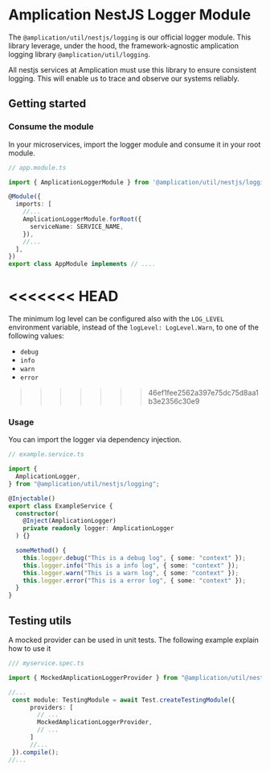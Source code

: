 # Amplication NestJS Logger Module

The `@amplication/util/nestjs/logging` is our official logger module. This library leverage, under the hood, the framework-agnostic amplication logging library `@amplication/util/logging`.

All nestjs services at Amplication must use this library to ensure consistent logging. This will enable us to trace and observe our systems reliably.

## Getting started

### Consume the module

In your microservices, import the logger module and consume it in your root module.

```ts
// app.module.ts

import { AmplicationLoggerModule } from '@amplication/util/nestjs/logging';

@Module({
  imports: [
    //...
    AmplicationLoggerModule.forRoot({
      serviceName: SERVICE_NAME,
    }),
    //...
  ],
})
export class AppModule implements // ....
```

<<<<<<< HEAD
=======
The minimum log level can be configured also with the `LOG_LEVEL` environment variable, instead of the `logLevel: LogLevel.Warn`, to one of the following values:
- `debug`
- `info`
- `warn`
- `error`


>>>>>>> 46ef1fee2562a397e75dc75d8aa1b3e2356c30e9
### Usage

You can import the logger via dependency injection.

```ts
// example.service.ts

import {
  AmplicationLogger,
} from "@amplication/util/nestjs/logging";

@Injectable()
export class ExampleService {
  constructor(
    @Inject(AmplicationLogger)
    private readonly logger: AmplicationLogger
  ) {}

  someMethod() {
    this.logger.debug("This is a debug log", { some: "context" });
    this.logger.info("This is a info log", { some: "context" });
    this.logger.warn("This is a warn log", { some: "context" });
    this.logger.error("This is a error log", { some: "context" });
  }
}
```


## Testing utils

A mocked provider can be used in unit tests. 
The following example explain how to use it

```ts
/// myservice.spec.ts

import { MockedAmplicationLoggerProvider } from "@amplication/util/nestjs/logging/test-utils";

//...
 const module: TestingModule = await Test.createTestingModule({
      providers: [
        // ... 
        MockedAmplicationLoggerProvider,
        // ...
      ]
      //...
 }).compile();
//...
```